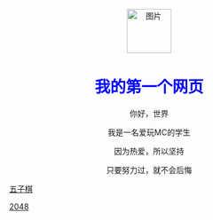  <html>

 <head> 

  <meta charset="utf-8" name="viewport" content="width=device-width, initial-scale=1, maximum-scale=1, user-scalable=no"> 

  <title>我的第一个网页</title> 

  <script src="js/jq.js"></script> 

  <link id="myhkcss" rel="stylesheet" type="text/css" media="all" href="https://myhkw.cn/api/mainColor?url=myhkplayer&amp;id=demo">

 </head> 

 <body id="v10" background="2.jpg" style=""> 

  <p id="v11" style="text-align:center;"> <img id="v12" src="https://dl.img.timecdn.cn/2022/08/11/014.jpg" alt="图片" width="80" height="80"> </p> 

  <h1 id="v5" style="color:blue;" align="center">我的第一个网页</h1> 

  <p id="v6" align="center">你好，世界</p> 

  <p id="v7" align="center">我是一名爱玩MC的学生</p> 

  <p id="v8" align="center">因为热爱，所以坚持</p> 

  <p id="v9" align="center">只要努力过，就不会后悔</p> 

  <!--小游戏-->

  <a id="v10" href="/个人网页/小游戏/五子棋/gobang.html">五子棋</a>

  <a id="v11" href="/个人网页/小游戏/2048/2048.html">2048</a>

  <!--音乐播放器--> 

  <script src="https://cdn.bootcdn.net/ajax/libs/jquery/1.10.0/jquery.min.js"></script> 

  <script src="https://myhkw.cn/player/js/player.js" id="myhk" key="demo" m="1"></script>
